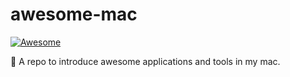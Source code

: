 # awesome-mac

[![Awesome](https://awesome.re/badge.svg)](https://awesome.re)

 A repo to introduce awesome applications and tools in my mac. 
